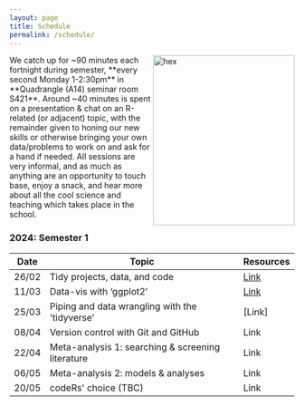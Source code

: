 ```yaml
---
layout: page
title: Schedule
permalink: /schedule/
---
```

<img src="{{ site.baseurl }}/assets/hex.png" title="hex" style="float:right;" width="250" height="300">
We catch up for ~90 minutes each fortnight during semester, **every second Monday 1-2:30pm** in **Quadrangle (A14) seminar room S421**. Around ~40 minutes is spent on a presentation & chat on an R-related (or adjacent) topic, with the remainder given to honing our new skills or otherwise bringing your own data/problems to work on and ask for a hand if needed. All sessions are very informal, and as much as anything are an opportunity to touch base, enjoy a snack, and hear more about all the cool science and teaching which takes place in the school.

### 2024: Semester 1

| Date | Topic | Resources |
|------|-------| ------- |
| 26/02 | Tidy projects, data, and code | [Link](https://github.com/solescoders/workshop_materials/tree/main/tidy_projects_data_code) |
| 11/03 | Data-vis with ‘ggplot2’ | [Link](https://github.com/solescoders/workshop_materials/tree/main/ggplot2_intro) | 
| 25/03 | Piping and data wrangling with the 'tidyverse' | [Link] |
| 08/04 | Version control with Git and GitHub | Link |
| 22/04 | Meta-analysis 1: searching & screening literature  | Link |
| 06/05 | Meta-analysis 2: models & analyses | Link | 
| 20/05 | codeRs' choice (TBC) | Link | 
